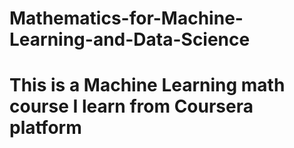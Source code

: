 # Mathematics-for-Machine-Learning-and-Data-Science
# This is a Machine Learning math course I learn from Coursera platform
